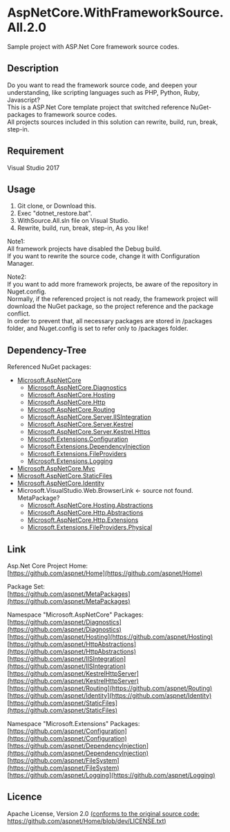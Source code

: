 AspNetCore.WithFrameworkSource.All.2.0
====

Sample project with ASP.Net Core framework source codes.

## Description
Do you want to read the framework source code, and deepen your understanding, like scripting languages such as PHP, Python, Ruby, Javascript?  
This is a ASP.Net Core template project that switched reference NuGet-packages to framework source codes.  
All projects sources included in this solution can rewrite, build, run, break, step-in.

## Requirement
Visual Studio 2017
  

## Usage
1. Git clone, or Download this.  
2. Exec "dotnet_restore.bat".
3. WithSource.All.sln file on Visual Studio.
4. Rewrite, build, run, break, step-in, As you like!

Note1:  
All framework projects have disabled the Debug build.  
If you want to rewrite the source code, change it with Configuration Manager.

Note2:  
If you want to add more framework projects, be aware of the repository in Nuget.config.  
Normally, if the referenced project is not ready, the framework project will download the NuGet package, so the project reference and the package conflict.  
In order to prevent that, all necessary packages are stored in /packages folder, and Nuget.config is set to refer only to /packages folder.


## Dependency-Tree  
Referenced NuGet packages:
   
- [Microsoft.AspNetCore](https://github.com/aspnet/MetaPackages/tree/rel/2.0.0/src/Microsoft.AspNetCore)
	+ [Microsoft.AspNetCore.Diagnostics](https://github.com/aspnet/Diagnostics/tree/rel/2.0.0)
	+ [Microsoft.AspNetCore.Hosting](https://github.com/aspnet/Hosting/tree/rel/2.0.0)
	+ [Microsoft.AspNetCore.Http](https://github.com/aspnet/HttpAbstractions/tree/rel/2.0.0)
	+ [Microsoft.AspNetCore.Routing](https://github.com/aspnet/Routing/tree/rel/2.0.0)
	+ [Microsoft.AspNetCore.Server.IISIntegration](https://github.com/aspnet/IISIntegration/tree/rel/2.0.0)
	+ [Microsoft.AspNetCore.Server.Kestrel](https://github.com/aspnet/KestrelHttpServer/tree/rel/2.0.0/src/Microsoft.AspNetCore.Server.Kestrel)
	+ [Microsoft.AspNetCore.Server.Kestrel.Https](https://github.com/aspnet/KestrelHttpServer/tree/rel/2.0.0/src/Microsoft.AspNetCore.Server.Kestrel.Https)
	+ [Microsoft.Extensions.Configuration](https://github.com/aspnet/Configuration/tree/rel/2.0.0)
	+ [Microsoft.Extensions.DependencyInjection](https://github.com/aspnet/DependencyInjection/tree/rel/2.0.0)
	+ [Microsoft.Extensions.FileProviders](https://github.com/aspnet/FileSystem/tree/rel/2.0.0)
	+ [Microsoft.Extensions.Logging](https://github.com/aspnet/Logging/tree/rel/2.0.0)
- [Microsoft.AspNetCore.Mvc](https://github.com/aspnet/Mvc/tree/rel/2.0.0)
- [Microsoft.AspNetCore.StaticFiles](https://github.com/aspnet/StaticFiles/tree/rel/2.0.0)
- [Microsoft.AspNetCore.Identity](https://github.com/aspnet/Identity/tree/rel/2.0.0)  
- Microsoft.VisualStudio.Web.BrowserLink <- source not found. MetaPackage?
	+ [Microsoft.AspNetCore.Hosting.Abstractions](https://github.com/aspnet/Hosting/tree/rel/2.0.0/src/Microsoft.AspNetCore.Hosting.Abstractions)
	+ [Microsoft.AspNetCore.Http.Abstractions](https://github.com/aspnet/HttpAbstractions/tree/rel/2.0.0/src/Microsoft.AspNetCore.Http.Abstractions)
	+ [Microsoft.AspNetCore.Http.Extensions](https://github.com/aspnet/HttpAbstractions/tree/rel/2.0.0/src/Microsoft.AspNetCore.Http.Extensions)
	+ [Microsoft.Extensions.FileProviders.Physical](https://github.com/aspnet/FileSystem/tree/rel/2.0.0/src/Microsoft.Extensions.FileProviders.Physical)
  
## Link
Asp.Net Core Project Home:  
[https://github.com/aspnet/Home](https://github.com/aspnet/Home)  
  
Package Set:  
[https://github.com/aspnet/MetaPackages](https://github.com/aspnet/MetaPackages)  

Namespace "Microsoft.AspNetCore" Packages:    
[https://github.com/aspnet/Diagnostics](https://github.com/aspnet/Diagnostics)  
[https://github.com/aspnet/Hosting](https://github.com/aspnet/Hosting)  
[https://github.com/aspnet/HttpAbstractions](https://github.com/aspnet/HttpAbstractions)  
[https://github.com/aspnet/IISIntegration](https://github.com/aspnet/IISIntegration)  
[https://github.com/aspnet/KestrelHttpServer](https://github.com/aspnet/KestrelHttpServer)  
[https://github.com/aspnet/Routing](https://github.com/aspnet/Routing)  
[https://github.com/aspnet/Identity](https://github.com/aspnet/Identity)  
[https://github.com/aspnet/StaticFiles](https://github.com/aspnet/StaticFiles)  
  
Namespace "Microsoft.Extensions" Packages:  
[https://github.com/aspnet/Configuration](https://github.com/aspnet/Configuration)  
[https://github.com/aspnet/DependencyInjection](https://github.com/aspnet/DependencyInjection)  
[https://github.com/aspnet/FileSystem](https://github.com/aspnet/FileSystem)  
[https://github.com/aspnet/Logging](https://github.com/aspnet/Logging)  

## Licence
Apache License, Version 2.0 [(conforms to the original source code: https://github.com/aspnet/Home/blob/dev/LICENSE.txt)](https://github.com/aspnet/Home/blob/dev/LICENSE.txt)



